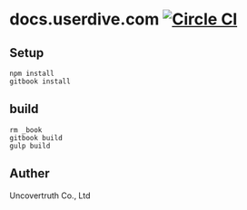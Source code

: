 # docs.userdive.com [![Circle CI](https://circleci.com/gh/uncovertruth/docs.userdive.com/tree/master.svg?style=svg&circle-token=79ced5584386e0858dc73acb6be688ca99055a52)](https://circleci.com/gh/uncovertruth/docs.userdive.com/tree/master)

## Setup

```
npm install
gitbook install
```

## build

```
rm _book
gitbook build
gulp build
```

## Auther

Uncovertruth Co., Ltd
